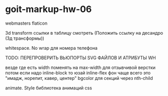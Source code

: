 # goit-markup-hw-06

webmasters flaticon

3d transform ссылки в таблицу смотреть (Положить ссылку на десандро (3д
трансформы))

whitespace. No wrap для номера телефона

TODO: ПЕРЕПРОВЕРИТЬ ВЬЮПОРТЫ SVG ФАЙЛОВ И АТРИБУТЫ WH

везде где есть width поменять на  max-width для отзывчивой верстки потом 
если надо inline-block то юзай inline-flex 
фон чаще всего это "имадж, норепит, кавер, центер" 
bgcolor для секций через nth-child 

animate. Style библиотека анимаций css
